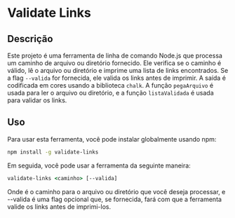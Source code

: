 # Validate Links

## Descrição

Este projeto é uma ferramenta de linha de comando Node.js que processa um caminho de arquivo ou diretório fornecido. Ele verifica se o caminho é válido, lê o arquivo ou diretório e imprime uma lista de links encontrados. Se a flag `--valida` for fornecida, ele valida os links antes de imprimir. A saída é codificada em cores usando a biblioteca `chalk`. A função `pegaArquivo` é usada para ler o arquivo ou diretório, e a função `listaValidada` é usada para validar os links.

## Uso

Para usar esta ferramenta, você pode instalar globalmente usando npm:

```bash
npm install -g validate-links
```

Em seguida, você pode usar a ferramenta da seguinte maneira:

```cmd
validate-links <caminho> [--valida]
```

Onde <caminho> é o caminho para o arquivo ou diretório que você deseja processar, e --valida é uma flag opcional que, se fornecida, fará com que a ferramenta valide os links antes de imprimi-los.
